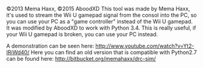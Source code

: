 ©2013 Mema Haxx, ©2015 AboodXD
This tool was made by Mema Haxx, it's used to stream the Wii U gamepad signal from the consol into the PC, so you can use your PC as a "game controller" instead of the Wii U gamepad.
It was modified by AboodXD to work with Python 3.4.
This is really useful, if your Wii U gamepad is broken, you can use your PC instead.

A demonstration can be seen here:
http://www.youtube.com/watch?v=Yt2-IRiWd40/
Here you can find an old version that is compatible with Python2.7 can be found here:
http://bitbucket.org/memahaxx/drc-sim/
